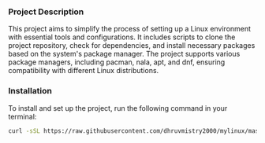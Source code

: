 ### Project Description
This project aims to simplify the process of setting up a Linux environment with essential tools and configurations. It includes scripts to clone the project repository, check for dependencies, and install necessary packages based on the system's package manager. The project supports various package managers, including pacman, nala, apt, and dnf, ensuring compatibility with different Linux distributions.

### Installation
To install and set up the project, run the following command in your terminal:
```bash
curl -sSL https://raw.githubusercontent.com/dhruvmistry2000/mylinux/master/setup.sh | bash
```

